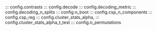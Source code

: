 ::: config.contrasts
::: config.decode
::: config.decoding_metric
::: config.decoding_n_splits
::: config.n_boot
::: config.csp_n_components
::: config.csp_reg
::: config.cluster_stats_alpha,
::: config.cluster_stats_alpha_t_test
::: config.n_permutations
